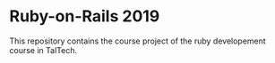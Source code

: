 # Ruby-on-Rails 2019

This repository contains the course project of the ruby developement course in TalTech.
